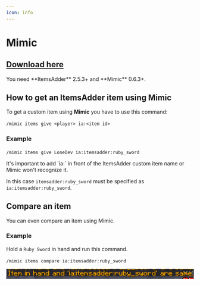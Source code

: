 ```yaml
---
icon: info
---
```


# Mimic

## [Download here](https://github.com/EndlessCodeGroup/Mimic)


<Warning>
You need **ItemsAdder** 2.5.3+ and **Mimic** 0.6.3+.
</Warning>


## How to get an ItemsAdder item using Mimic

To get a custom item using **Mimic** you have to use this command:

`/mimic items give <player> ia:<item id>`

### Example

`/mimic items give LoneDev ia:itemsadder:ruby_sword`


<Warning>
It's important to add `ia:` in front of the ItemsAdder custom item name or Mimic won't recognize it.

In this case `itemsadder:ruby_sword` must be specified as `ia:itemsadder:ruby_sword`.
</Warning>


## Compare an item

You can even compare an item using Mimic.

### Example

Hold a `Ruby Sword` in hand and run this command.

`/mimic items compare ia:itemsadder:ruby_sword`

![](<assets/images/image (96).png>)